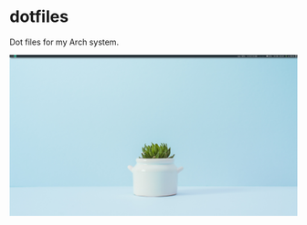 # dotfiles
Dot files for my Arch system.

![Desktop](https://raw.githubusercontent.com/ShehryarX/dotfiles/master/screenshots/desktop.png "Desktop")

